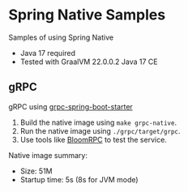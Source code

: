 # Spring Native Samples

Samples of using Spring Native

* Java 17 required
* Tested with GraalVM 22.0.0.2 Java 17 CE

## gRPC

gRPC using [grpc-spring-boot-starter](https://github.com/yidongnan/grpc-spring-boot-starter)

1. Build the native image using `make grpc-native`.
2. Run the native image using `./grpc/target/grpc`.
3. Use tools like [BloomRPC](https://github.com/bloomrpc/bloomrpc) to test the service.

Native image summary:

* Size: 51M
* Startup time: 5s (8s for JVM mode)
